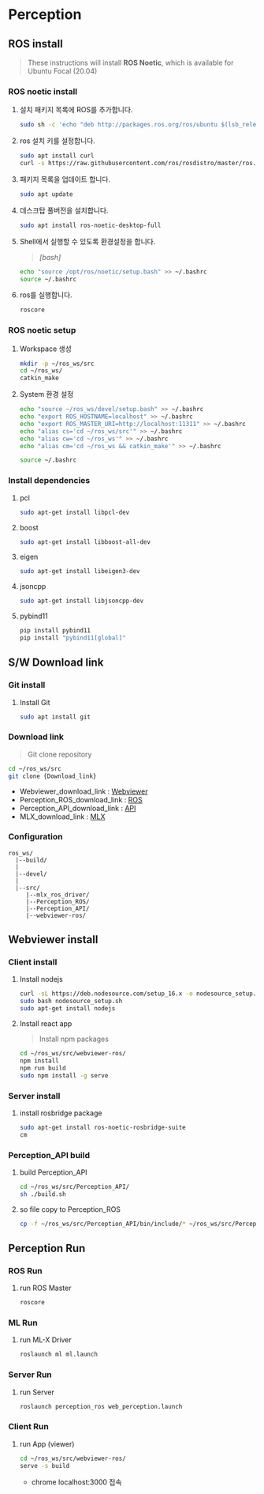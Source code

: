 # Perception

## ROS install

>These instructions will install **ROS Noetic**, which is available for Ubuntu Focal (20.04)

### ROS noetic install
1. 설치 패키지 목록에 ROS를 추가합니다.
	```bash
	sudo sh -c 'echo "deb http://packages.ros.org/ros/ubuntu $(lsb_release -sc) main" > /etc/apt/sources.list.d/ros-latest.list'
	```

2.  ros 설치 키를 설정합니다.
	```bash
	sudo apt install curl
	curl -s https://raw.githubusercontent.com/ros/rosdistro/master/ros.asc | sudo apt-key add -
	```

3.  패키지 목록을 업데이트 합니다.
	```bash
	sudo apt update
	```

4. 데스크탑 풀버전을 설치합니다.
	```bash
	sudo apt install ros-noetic-desktop-full
	```

5.  Shell에서 실행할 수 있도록 환경설정을 합니다.
	>_[bash]_
	```bash
	echo "source /opt/ros/noetic/setup.bash" >> ~/.bashrc
	source ~/.bashrc
	```

6.  ros를 실행합니다.
	```bash
	roscore
	```

### ROS noetic setup
1. Workspace 생성
	```bash
	mkdir -p ~/ros_ws/src
	cd ~/ros_ws/
	catkin_make
	```
	
2. System 환경 설정
	```bash
	echo "source ~/ros_ws/devel/setup.bash" >> ~/.bashrc
	echo "export ROS_HOSTNAME=localhost" >> ~/.bashrc
	echo "export ROS_MASTER_URI=http://localhost:11311" >> ~/.bashrc
	echo "alias cs='cd ~/ros_ws/src'" >> ~/.bashrc
	echo "alias cw='cd ~/ros_ws'" >> ~/.bashrc
	echo "alias cm='cd ~/ros_ws && catkin_make'" >> ~/.bashrc
	
	source ~/.bashrc
	```
	
### Install dependencies
1. pcl
	```bash
	sudo apt-get install libpcl-dev
	```
2. boost
	```bash
	sudo apt-get install libboost-all-dev
	```
3. eigen
	```bash
	sudo apt-get install libeigen3-dev
	```
4. jsoncpp
	```bash
	sudo apt-get install libjsoncpp-dev
	```
5. pybind11
	```bash
	pip install pybind11
	pip install "pybind11[global]"
	```


## S/W Download link

### Git install
1. Install Git
	```bash
	sudo apt install git
	```

### Download link
>Git clone repository
```bash
cd ~/ros_ws/src
git clone {Download_link}
```
- Webviewer_download_link : [Webviewer](https://github.com/soslab-solution/webviewer-ros.git)
- Perception_ROS_download_link : [ROS](https://github.com/soslab-solution/Perception_ROS.git)
- Perception_API_download_link : [API](https://github.com/soslab-solution/Perception_API.git)
- MLX_download_link : [MLX](https://github.com/soslab-solution/mlx_ros_driver.git)

### Configuration 
```
ros_ws/
  |--build/
  |
  |--devel/
  |
  |--src/
     |--mlx_ros_driver/
     |--Perception_ROS/
     |--Perception_API/
     |--webviewer-ros/
 ```


## Webviewer install

### Client install

1.  Install nodejs
	```bash
	curl -sL https://deb.nodesource.com/setup_16.x -o nodesource_setup.sh
	sudo bash nodesource_setup.sh
	sudo apt-get install nodejs
	```

2.  Install react app
	> Install npm packages
	```bash
	cd ~/ros_ws/src/webviewer-ros/
	npm install
	npm run build
	sudo npm install -g serve
	```

### Server install

1. install rosbridge package
    ```bash
    sudo apt-get install ros-noetic-rosbridge-suite
    cm
    ```
    
### Perception_API build

1. build Perception_API
    ```bash
    cd ~/ros_ws/src/Perception_API/
    sh ./build.sh
    ```

2. so file copy to Perception_ROS
    ```bash
    cp -f ~/ros_ws/src/Perception_API/bin/include/* ~/ros_ws/src/Perception_ROS/include/perception_lib/
    ```

## Perception Run

### ROS Run
1. run ROS Master
    ```bash
    roscore
    ```

### ML Run
1. run ML-X Driver
    ```bash
    roslaunch ml ml.launch
    ```

### Server Run
1. run Server
    ```bash
    roslaunch perception_ros web_perception.launch
    ```

### Client Run

1. run App (viewer)
    ```bash
    cd ~/ros_ws/src/webviewer-ros/
    serve -s build
    ```
    - chrome localhost:3000 접속

